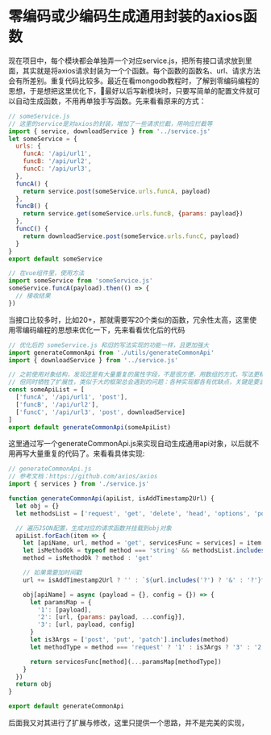 # 零编码或少编码生成通用封装的axios函数

现在项目中，每个模块都会单独弄一个对应service.js，把所有接口请求放到里面，其实就是将axios请求封装为一个个函数。每个函数的函数名、url、请求方法会有所差别。重复代码比较多。最近在看mongodb教程时，了解到零编码编程的思想，于是想把这里优化下，最好以后写新模块时，只要写简单的配置文件就可以自动生成函数，不用再单独手写函数。先来看看原来的方式：
```js
// someService.js
// 这里的service是对axios的封装，增加了一些请求拦截，用响应拦截等
import { service, downloadService } from '../service.js'
let someService = {
  urls: {
    funcA: '/api/url1',
    funcB: '/api/url2',
    funcC: '/api/url3',
  },
  funcA() {
    return service.post(someService.urls.funcA, payload)
  },
  funcB() {
    return service.get(someService.urls.funcB, {params: payload})
  },
  funcC() {
    return downloadService.post(someService.urls.funcC, payload)
  }
}
export default someService

// 在vue组件里，使用方法
import someService from 'someService.js'
someService.funcA(payload).then(() => {
  // 接收结果
})
```
当接口比较多时，比如20+，那就需要写20个类似的函数，冗余性太高，这里使用零编码编程的思想来优化一下，先来看看优化后的代码
```js
// 优化后的 someService.js 和旧的写法实现的功能一样，且更加强大
import generateCommonApi from './utils/generateCommonApi'
import { downloadService } from '../service.js'

// 之前使用对象结构，发现还是有大量重复的属性字段，不是很方便，用数组的方式，写法更精简，更高效
// 但同时牺牲了扩展性，类似于大的框架总会遇到的问题：各种实现都各有优缺点，关键是要去找一种平衡，做一些取舍。
const someApiList = [
  ['funcA', '/api/url1', 'post'],
  ['funcB', '/api/url2'],
  ['funcC', '/api/url3', 'post', downloadService]
]
export default generateCommonApi(someApiList)
```
这里通过写一个generateCommonApi.js来实现自动生成通用api对象，以后就不用再写大量重复的代码了。来看看具体实现:
```js
// generateCommonApi.js
// 参考文档：https://github.com/axios/axios
import { services } from './service.js'

function generateCommonApi(apiList, isAddTimestamp2Url) {
  let obj = {}
  let methodsList = ['request', 'get', 'delete', 'head', 'options', 'post', 'put' 'patch']

  // 遍历JSON配置，生成对应的请求函数并挂载到obj对象
  apiList.forEach(item => {
    let [apiName, url, method = 'get', servicesFunc = services] = item
    let isMethodOk = typeof method === 'string' && methodsList.includes(method.toLowerCase())
    method = isMethodOk ? method : 'get'

    // 如果需要加时间戳
    url += isAddTimestamp2Url ? '' : `${url.includes('?') ? '&' : '?'}t=${+new Date()}`

    obj[apiName] = async (payload = {}, config = {}) => {
      let paramsMap = {
        '1': [payload],
        '2': [url, {params: payload, ...config}],
        '3': [url, payload, config]
      }
      let is3Args = ['post', 'put', 'patch'].includes(method)
      let methodType = method === 'request' ? '1' : is3Args ? '3' : '2'

      return servicesFunc[method](...paramsMap[methodType])
    }
  })
  return obj
}

export default generateCommonApi 
```

后面我又对其进行了扩展与修改，这里只提供一个思路，并不是完美的实现，